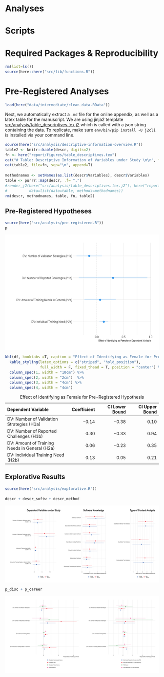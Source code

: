 Analyses
================

# Scripts

# Required Packages & Reproducibility

``` r
rm(list=ls())
source(here::here("src/lib/functions.R"))
```

# Pre-Registered Analyses

``` r
load(here("data/intermediate/clean_data.RData"))
```

Next, we automatically extract a `.md` file for the online appendix, as
well as a latex table for the manuscript. We are using jinja2 template
[src/analysis/table_descriptives.tex.j2](table.tex.j2) which is called
with a json string containing the data. To replicate, make sure
`env/bin/pip install -U j2cli` is installed via your command line.

``` r
source(here("src/analysis/descriptive-information-overview.R"))
table2 <- knitr::kable(descr, digits=2)
fn <- here("report/figures/table_descriptives.tex")
cat("# Table: Descriptive Information of Variables under Study \n\n", file=fn)
cat(table2, file=fn, sep="\n", append=T)

methodnames <- setNames(as.list(descr$Variables), descr$Variables)
table <- purrr::map(descr, .f= ".") 
#render_j2(here("src/analysis/table_descriptives.tex.j2"), here("report/figures/table_descriptives.tex"),
#          data=list(data=table, methods=methodnames))
rm(descr, methodnames, table, fn, table2)
```

## Pre-Registered Hypotheses

``` r
source(here("src/analysis/pre-registered.R"))
p
```

<img src="../../report/figures/h-pre-reg-1.png" style="display: block; margin: auto;" />

``` r
kbl(df, booktabs =T, caption = "Effect of Identifying as Female for Pre-Registered Hypothesis") %>%
  kable_styling(latex_options = c("striped", "hold_position"),
                full_width = F, fixed_thead = T, position = "center") %>%
  column_spec(1, width = "10cm") %>%
  column_spec(2, width = "2cm")  %>%
  column_spec(3, width = "4cm") %>%
  column_spec(4, width = "4cm")
```

<table class="table" style="width: auto !important; margin-left: auto; margin-right: auto;">
<caption>
Effect of Identifying as Female for Pre-Registered Hypothesis
</caption>
<thead>
<tr>
<th style="text-align:left;position: sticky; top:0; background-color: #FFFFFF;">
Dependent Variable
</th>
<th style="text-align:right;position: sticky; top:0; background-color: #FFFFFF;">
Coefficient
</th>
<th style="text-align:right;position: sticky; top:0; background-color: #FFFFFF;">
CI Lower Bound
</th>
<th style="text-align:right;position: sticky; top:0; background-color: #FFFFFF;">
CI Upper Bound
</th>
</tr>
</thead>
<tbody>
<tr>
<td style="text-align:left;width: 10cm; ">
DV: Number of Validation Strategies (H1a)
</td>
<td style="text-align:right;width: 2cm; ">
-0.14
</td>
<td style="text-align:right;width: 4cm; ">
-0.38
</td>
<td style="text-align:right;width: 4cm; ">
0.10
</td>
</tr>
<tr>
<td style="text-align:left;width: 10cm; ">
DV: Number of Reported Challenges (H1b)
</td>
<td style="text-align:right;width: 2cm; ">
0.30
</td>
<td style="text-align:right;width: 4cm; ">
-0.33
</td>
<td style="text-align:right;width: 4cm; ">
0.94
</td>
</tr>
<tr>
<td style="text-align:left;width: 10cm; ">
DV: Amount of Training Needs in General (H2a)
</td>
<td style="text-align:right;width: 2cm; ">
0.06
</td>
<td style="text-align:right;width: 4cm; ">
-0.23
</td>
<td style="text-align:right;width: 4cm; ">
0.35
</td>
</tr>
<tr>
<td style="text-align:left;width: 10cm; ">
DV: Individual Training Need (H2b)
</td>
<td style="text-align:right;width: 2cm; ">
0.13
</td>
<td style="text-align:right;width: 4cm; ">
0.05
</td>
<td style="text-align:right;width: 4cm; ">
0.21
</td>
</tr>
</tbody>
</table>

## Explorative Results

``` r
source(here("src/analysis/explorative.R"))

descr + descr_softw + descr_method
```

<img src="../../report/figures/explorative-1.png" style="display: block; margin: auto;" />

``` r
p_disc + p_career
```

<img src="../../report/figures/explorative-2.png" style="display: block; margin: auto;" />
